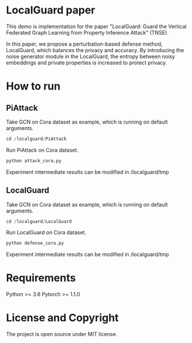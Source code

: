 # LocalGuard paper
This demo is implementation for the paper "LocalGuard: Guard the Vertical Federated Graph Learning from Property Inference Attack" (TNSE).

In this paper, we propose a perturbation-based defense method, LocalGuard, which balances the privacy and accuracy. By introducing the noise generator module in the LocalGuard, the entropy between noisy embeddings and private properties is increased to protect privacy.


# How to run  

## PiAttack

Take GCN on Cora dataset as example, which is running on default arguments.

```python
cd /localguard/PiAttack
```

Run PiAttack on Cora dataset.

```python
python attack_cora.py
```

Experiment intermediate results can be modified in /localguard/tmp

## LocalGuard

Take GCN on Cora dataset as example, which is running on default arguments.

```python
cd /localguard/LocalGuard
```

Run LocalGuard on Cora dataset.

```python
python defense_cora.py
```

Experiment intermediate results can be modified in /localguard/tmp

# Requirements
Python >= 3.6
Pytorch >= 1.1.0

# License and Copyright
The project is open source under MIT license.
